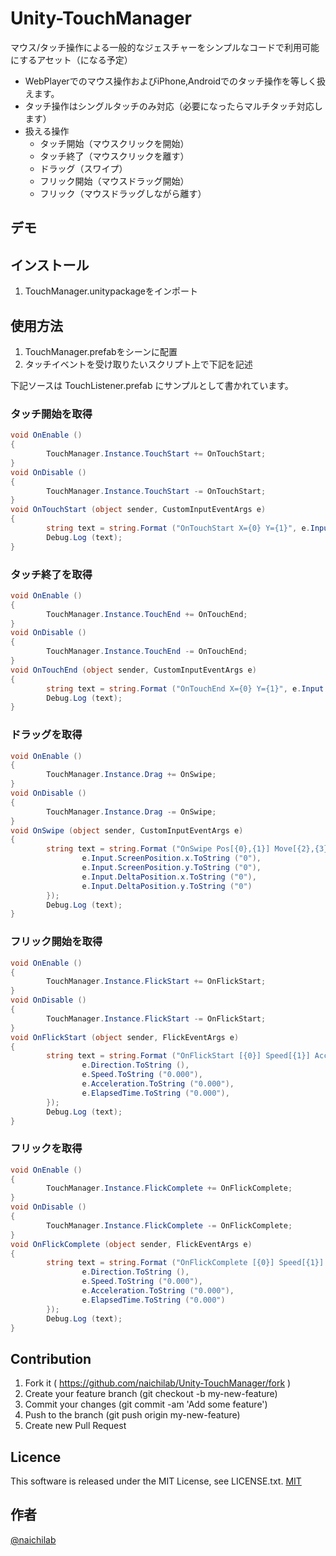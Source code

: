 Unity-TouchManager
====

マウス/タッチ操作による一般的なジェスチャーをシンプルなコードで利用可能にするアセット（になる予定）

* WebPlayerでのマウス操作およびiPhone,Androidでのタッチ操作を等しく扱えます。
* タッチ操作はシングルタッチのみ対応（必要になったらマルチタッチ対応します）
* 扱える操作
    * タッチ開始（マウスクリックを開始）
    * タッチ終了（マウスクリックを離す）
    * ドラッグ（スワイプ）
    * フリック開始（マウスドラッグ開始）
    * フリック（マウスドラッグしながら離す）

## デモ

## インストール
1. TouchManager.unitypackageをインポート

## 使用方法
1. TouchManager.prefabをシーンに配置
2. タッチイベントを受け取りたいスクリプト上で下記を記述

下記ソースは TouchListener.prefab にサンプルとして書かれています。

### タッチ開始を取得
```csharp
void OnEnable ()
{
		TouchManager.Instance.TouchStart += OnTouchStart;
}
void OnDisable ()
{
		TouchManager.Instance.TouchStart -= OnTouchStart;
}
void OnTouchStart (object sender, CustomInputEventArgs e)
{
		string text = string.Format ("OnTouchStart X={0} Y={1}", e.Input.ScreenPosition.x, e.Input.ScreenPosition.y);
		Debug.Log (text);
}
```
### タッチ終了を取得
```csharp
void OnEnable ()
{
		TouchManager.Instance.TouchEnd += OnTouchEnd;
}
void OnDisable ()
{
		TouchManager.Instance.TouchEnd -= OnTouchEnd;
}
void OnTouchEnd (object sender, CustomInputEventArgs e)
{
		string text = string.Format ("OnTouchEnd X={0} Y={1}", e.Input.ScreenPosition.x, e.Input.ScreenPosition.y);
		Debug.Log (text);
}
```
### ドラッグを取得
```csharp
void OnEnable ()
{
		TouchManager.Instance.Drag += OnSwipe;
}
void OnDisable ()
{
		TouchManager.Instance.Drag -= OnSwipe;
}
void OnSwipe (object sender, CustomInputEventArgs e)
{
		string text = string.Format ("OnSwipe Pos[{0},{1}] Move[{2},{3}]", new object[] {
				e.Input.ScreenPosition.x.ToString ("0"),
				e.Input.ScreenPosition.y.ToString ("0"),
				e.Input.DeltaPosition.x.ToString ("0"),
				e.Input.DeltaPosition.y.ToString ("0")
		});
		Debug.Log (text);
}
```
### フリック開始を取得
```csharp
void OnEnable ()
{
		TouchManager.Instance.FlickStart += OnFlickStart;
}
void OnDisable ()
{
		TouchManager.Instance.FlickStart -= OnFlickStart;
}
void OnFlickStart (object sender, FlickEventArgs e)
{
		string text = string.Format ("OnFlickStart [{0}] Speed[{1}] Accel[{2}] ElapseTime[{3}]", new object[] {
				e.Direction.ToString (),
				e.Speed.ToString ("0.000"),
				e.Acceleration.ToString ("0.000"),
				e.ElapsedTime.ToString ("0.000"),
		});
		Debug.Log (text);
}
```
### フリックを取得
```csharp
void OnEnable ()
{
		TouchManager.Instance.FlickComplete += OnFlickComplete;
}
void OnDisable ()
{
		TouchManager.Instance.FlickComplete -= OnFlickComplete;
}
void OnFlickComplete (object sender, FlickEventArgs e)
{
		string text = string.Format ("OnFlickComplete [{0}] Speed[{1}] Accel[{2}] ElapseTime[{3}]", new object[] {
				e.Direction.ToString (),
				e.Speed.ToString ("0.000"),
				e.Acceleration.ToString ("0.000"),
				e.ElapsedTime.ToString ("0.000")
		});
		Debug.Log (text);
}
```







## Contribution

1. Fork it ( https://github.com/naichilab/Unity-TouchManager/fork )
2. Create your feature branch (git checkout -b my-new-feature)
3. Commit your changes (git commit -am 'Add some feature')
4. Push to the branch (git push origin my-new-feature)
5. Create new Pull Request

## Licence
This software is released under the MIT License, see LICENSE.txt.
[MIT](https://github.com/naichilab/Unity-TouchManager/blob/master/LICENSE)

## 作者
[@naichilab](https://github.com/naichilab)
